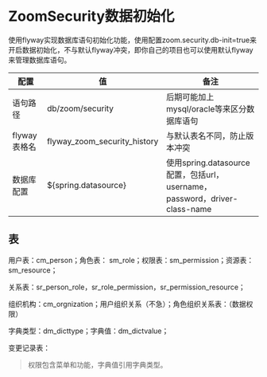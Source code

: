 # ZoomSecurity数据初始化

使用flyway实现数据库语句初始化功能，使用配置zoom.security.db-init=true来开启数据初始化，不与默认flyway冲突，即你自己的项目也可以使用默认flyway来管理数据库语句。

| 配置         | 值                           | 备注                                                         |
| ------------ | ---------------------------- | ------------------------------------------------------------ |
| 语句路径     | db/zoom/security             | 后期可能加上mysql/oracle等来区分数据库语句                   |
| flyway表格名 | flyway_zoom_security_history | 与默认表名不同，防止版本冲突                                 |
| 数据库配置   | ${spring.datasource}         | 使用spring.datasource配置，包括url，username，password，driver-class-name |

## 表

用户表：cm_person；角色表： sm_role；权限表：sm_permission；资源表：sm_resource；

关系表：sr_person_role，sr_role_permission，sr_permission_resource；

组织机构：cm_orgnization；用户组织关系（不急）；角色组织关系表：（数据权限）

字典类型：dm_dicttype；字典值：dm_dictvalue；

变更记录表：

> 权限包含菜单和功能，字典值引用字典类型。

